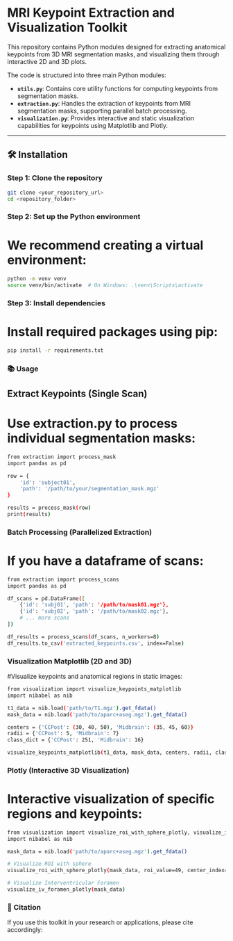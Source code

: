 # MRI Keypoint Extraction and Visualization Toolkit

This repository contains Python modules designed for extracting anatomical keypoints from 3D MRI segmentation masks, and visualizing them through interactive 2D and 3D plots.

The code is structured into three main Python modules:

- **`utils.py`**: Contains core utility functions for computing keypoints from segmentation masks.
- **`extraction.py`**: Handles the extraction of keypoints from MRI segmentation masks, supporting parallel batch processing.
- **`visualization.py`**: Provides interactive and static visualization capabilities for keypoints using Matplotlib and Plotly.

---

## 🛠️ Installation

### Step 1: Clone the repository

```bash
git clone <your_repository_url>
cd <repository_folder>
```
### Step 2: Set up the Python environment

# We recommend creating a virtual environment:

```bash
python -m venv venv
source venv/bin/activate  # On Windows: .\venv\Scripts\activate
```

### Step 3: Install dependencies

# Install required packages using pip:

```bash
pip install -r requirements.txt
```
### 📚 Usage
## Extract Keypoints (Single Scan)

# Use extraction.py to process individual segmentation masks:

```bash
from extraction import process_mask
import pandas as pd

row = {
    'id': 'subject01',
    'path': '/path/to/your/segmentation_mask.mgz'
}

results = process_mask(row)
print(results)
```

### Batch Processing (Parallelized Extraction)

# If you have a dataframe of scans:

```bash
from extraction import process_scans
import pandas as pd

df_scans = pd.DataFrame([
    {'id': 'subj01', 'path': '/path/to/mask01.mgz'},
    {'id': 'subj02', 'path': '/path/to/mask02.mgz'},
    # ... more scans
])

df_results = process_scans(df_scans, n_workers=8)
df_results.to_csv('extracted_keypoints.csv', index=False)
```

### Visualization Matplotlib (2D and 3D)

#Visualize keypoints and anatomical regions in static images:

```bash
from visualization import visualize_keypoints_matplotlib
import nibabel as nib

t1_data = nib.load('path/to/T1.mgz').get_fdata()
mask_data = nib.load('path/to/aparc+aseg.mgz').get_fdata()

centers = {'CCPost': (30, 40, 50), 'Midbrain': (35, 45, 60)}
radii = {'CCPost': 5, 'Midbrain': 7}
class_dict = {'CCPost': 251, 'Midbrain': 16}

visualize_keypoints_matplotlib(t1_data, mask_data, centers, radii, class_dict)
```

### Plotly (Interactive 3D Visualization)

# Interactive visualization of specific regions and keypoints:
```bash
from visualization import visualize_roi_with_sphere_plotly, visualize_iv_foramen_plotly
import nibabel as nib

mask_data = nib.load('path/to/aparc+aseg.mgz').get_fdata()

# Visualize ROI with sphere
visualize_roi_with_sphere_plotly(mask_data, roi_value=49, center_index=(50, 60, 70), max_radius=15)

# Visualize Interventricular Foramen
visualize_iv_foramen_plotly(mask_data)
```


### 📄 Citation

If you use this toolkit in your research or applications, please cite accordingly: